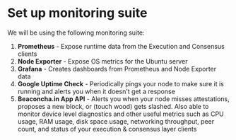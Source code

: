 # Set up monitoring suite

We will be using the following monitoring suite:

1. **Prometheus** - Expose runtime data from the Execution and Consensus clients
2. **Node Exporter** - Expose OS metrics for the Ubuntu server
3. **Grafana** - Creates dashboards from Prometheus and Node Exporter data
4. **Google Uptime Check** - Periodically pings your node to make sure it is running and alerts you when it doesn't get a response
5. **Beaconcha.in App API** - Alerts you when your node misses attestations, proposes a new block, or (touch wood) gets slashed. Also able to monitor device level diagnostics and other useful metrics such as CPU usage, RAM usage, disk space usage, networking throughput, peer count, and status of your execution & consensus layer clients
